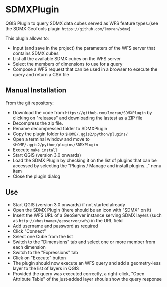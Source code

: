 # SDMXPlugin

QGIS Plugin to query SDMX data cubes served as WFS feature types.(see the SDMX GeoTools plugin `https://github.com/lmoran/sdmx`) 

This plugin allows to:
* Input (and save in the project) the parameters of the WFS server that contains SDMX cubes
* List all the available SDMX cubes on the WFS server
* Select the members of dimensions to use for a query 
* Compose a WFS request that can be used in a browser to execute the query and return a CSV file 


## Manual Installation

From the git repository:
* Download the code from `https://github.com/lmoran/SDMXPlugin` by clicking on "releases" and downloading the lastest as a ZIP file
* Decompress the zip file.
* Rename decompressed folder to SDMXPlugin
* Copy the plugin folder to `$HOME/.qgis2/python/plugins/`
* Open a terminal window and move to `$HOME/.qgis2/python/plugins/SDMXPlugin`
* Execute `make install`
* Start QGIS (version 3.0 onwards)
* Load the SDMX Plugin by checking it on the list of plugins that can be accessed by selecting the 
  "Plugins / Manage and install plugins..." nenu item
* Close the plugin dialog 


## Use 

* Start QGIS (version 3.0 onwards) if not started already
* Open the SDMX Plugin (there should be an icon with "SDMX" on it)
* Insert the WFS URL of a GeoServer instance serving SDMX layers (such as `http://<hostname>/geoserver/wfs`) in the URL field
* Add username and password as required
* Click "Connect"
* Select one Cube from the list 
* Switch to the "Dimensions" tab and select one or more member from each dimension
* Switch to the "Expressions" tab
* Click on "Execute" button 
* The plugin should now execute an WFS query and add a geometry-less layer to the list of layers in QGIS
* Provided the query was executed correctly, a right-click, "Open Attribute Table" of the just-added layer shouls show the query response

